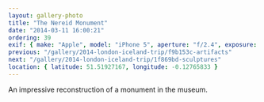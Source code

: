 ```yaml
---
layout: gallery-photo
title: "The Nereid Monument"
date: "2014-03-11 16:00:21"
ordering: 39
exif: { make: "Apple", model: "iPhone 5", aperture: "f/2.4", exposure: "1/17" }
previous: "/gallery/2014-london-iceland-trip/f9b153c-artifacts"
next: "/gallery/2014-london-iceland-trip/1f869bd-sculptures"
location: { latitude: 51.51927167, longitude: -0.12765833 }
---
```


An impressive reconstruction of a monument in the museum.
